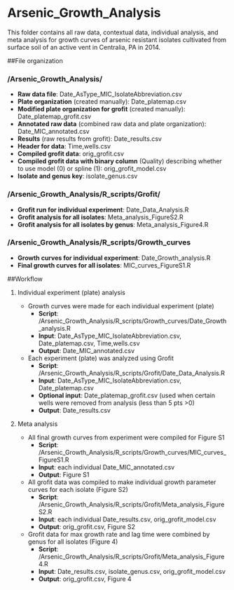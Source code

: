 # Arsenic_Growth_Analysis
This folder contains all raw data, contextual data, individual analysis, and meta analysis for growth curves of arsenic resistant isolates cultivated from surface soil of an active vent in Centralia, PA in 2014. 

##File organization
### /Arsenic_Growth_Analysis/
* __Raw data file__: Date_AsType_MIC_IsolateAbbreviation.csv
* __Plate organization__ (created manually): Date_platemap.csv
* __Modified plate organization for grofit__ (created manually): Date_platemap_grofit.csv
* __Annotated raw data__ (combined raw data and plate organization): Date_MIC_annotated.csv
* __Results__ (raw results from grofit): Date_results.csv
* __Header for data__: Time,wells.csv
* __Compiled grofit data__: orig_grofit.csv
* __Compiled grofit data with binary column__ (Quality) describing whether to use model (0) or spline (1): orig_grofit_model.csv
* __Isolate and genus key__: isolate_genus.csv

### /Arsenic_Growth_Analysis/R_scripts/Grofit/
* __Grofit run for individual experiment__: Date_Data_Analysis.R
* __Grofit analysis for all isolates__: Meta_analysis_FigureS2.R
* __Grofit analysis for all isolates by genus__: Meta_analysis_Figure4.R

### /Arsenic_Growth_Analysis/R_scripts/Growth_curves
* __Growth curves for individual experiment__: Date_Growth_analysis.R
* __Final growth curves for all isolates__: MIC_curves_FigureS1.R

##Workflow
1. Individual experiment (plate) analysis
    * Growth curves were made for each individual experiment (plate)
      * __Script__: /Arsenic_Growth_Analysis/R_scripts/Growth_curves/Date_Growth_analysis.R
      * __Input__: Date_AsType_MIC_IsolateAbbreviation.csv, Date_platemap.csv, Time,wells.csv
      * __Output__: Date_MIC_annotated.csv
    * Each experiment (plate) was analyzed using Grofit
      * __Script__: /Arsenic_Growth_Analysis/R_scripts/Grofit/Date_Data_Analysis.R
      * __Input__: Date_AsType_MIC_IsolateAbbreviation.csv, Date_platemap.csv
      * __Optional input__: Date_platemap_grofit.csv (used when certain wells were removed from analysis (less than 5 pts >0)
      * __Output__: Date_results.csv
      
2. Meta analysis
    * All final growth curves from experiment were compiled for Figure S1
      * __Script__: /Arsenic_Growth_Analysis/R_scripts/Growth_curves/MIC_curves_FigureS1.R
      * __Input__: each individual Date_MIC_annotated.csv
      * __Output__: Figure S1
    * All grofit data was compiled to make individual growth parameter curves for each isolate (Figure S2)
      * __Script__: /Arsenic_Growth_Analysis/R_scripts/Grofit/Meta_analysis_FigureS2.R
      * __Input__: each individual Date_results.csv, orig_grofit_model.csv
      * __Output__: orig_grofit.csv, Figure S2
    * Grofit data for max growth rate and lag time were combined by genus for all isolates (Figure 4)
      * __Script__: /Arsenic_Growth_Analysis/R_scripts/Grofit/Meta_analysis_Figure4.R
      * __Input__: Date_results.csv, isolate_genus.csv, orig_grofit_model.csv
      * __Output__: orig_grofit.csv, Figure 4

